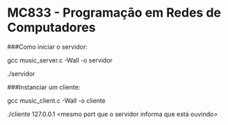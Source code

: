 # MC833 - Programação em Redes de Computadores

###Como iniciar o servidor:

gcc music_server.c -Wall -o servidor 

./servidor

###Instanciar um cliente:

gcc music_client.c -Wall -o cliente 

./cliente 127.0.0.1 <mesmo port que o servidor informa que está ouvindo>
